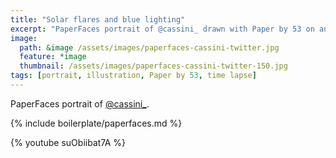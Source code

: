 ```yaml
---
title: "Solar flares and blue lighting"
excerpt: "PaperFaces portrait of @cassini_ drawn with Paper by 53 on an iPad."
image: 
  path: &image /assets/images/paperfaces-cassini-twitter.jpg 
  feature: *image
  thumbnail: /assets/images/paperfaces-cassini-twitter-150.jpg
tags: [portrait, illustration, Paper by 53, time lapse]
---
```


PaperFaces portrait of [@cassini_](https://twitter.com/cassini_).

{% include boilerplate/paperfaces.md %}

{% youtube suObiibat7A %}
